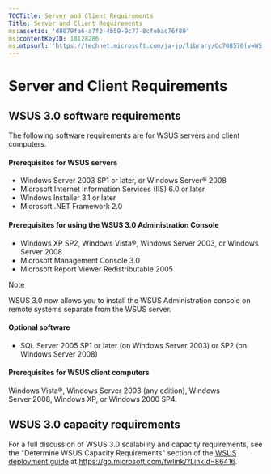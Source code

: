 ```yaml
---
TOCTitle: Server and Client Requirements
Title: Server and Client Requirements
ms:assetid: 'd8079fa6-a7f2-4b59-9c77-8cfebac76f89'
ms:contentKeyID: 18128286
ms:mtpsurl: 'https://technet.microsoft.com/ja-jp/library/Cc708576(v=WS.10)'
---
```


Server and Client Requirements
==============================

WSUS 3.0 software requirements
------------------------------

The following software requirements are for WSUS servers and client computers.

#### Prerequisites for WSUS servers

-   Windows Server 2003 SP1 or later, or Windows Server® 2008
-   Microsoft Internet Information Services (IIS) 6.0 or later
-   Windows Installer 3.1 or later
-   Microsoft .NET Framework 2.0

#### Prerequisites for using the WSUS 3.0 Administration Console

-   Windows XP SP2, Windows Vista®, Windows Server 2003, or Windows Server 2008
-   Microsoft Management Console 3.0
-   Microsoft Report Viewer Redistributable 2005

> [!NOTE]
> WSUS 3.0 now allows you to install the WSUS Administration console on remote systems separate from the WSUS server. 

#### Optional software

-   SQL Server 2005 SP1 or later (on Windows Server 2003) or SP2 (on Windows Server 2008)

#### Prerequisites for WSUS client computers

Windows Vista®, Windows Server 2003 (any edition), Windows Server 2008, Windows XP, or Windows 2000 SP4.

WSUS 3.0 capacity requirements
------------------------------

For a full discussion of WSUS 3.0 scalability and capacity requirements, see the "Determine WSUS Capacity Requirements" section of the [WSUS deployment guide](https://go.microsoft.com/fwlink/?linkid=86416) at https://go.microsoft.com/fwlink/?LinkId=86416.
